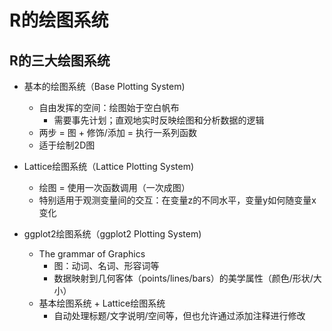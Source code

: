 # R的绘图系统 #

## R的三大绘图系统 ##
* 基本的绘图系统（Base Plotting System)  
	* 自由发挥的空间：绘图始于空白帆布  
		* 需要事先计划；直观地实时反映绘图和分析数据的逻辑  	
	* 两步 = 图 + 修饰/添加 = 执行一系列函数  
	* 适于绘制2D图  

* Lattice绘图系统（Lattice Plotting System)
	* 绘图 = 使用一次函数调用（一次成图） 
	* 特别适用于观测变量间的交互：在变量z的不同水平，变量y如何随变量x变化  

* ggplot2绘图系统（ggplot2 Plotting System)   
	* The grammar of Graphics
		* 图：动词、名词、形容词等  
		* 数据映射到几何客体（points/lines/bars）的美学属性（颜色/形状/大小）
	* 基本绘图系统 + Lattice绘图系统  
		* 自动处理标题/文字说明/空间等，但也允许通过添加注释进行修改

